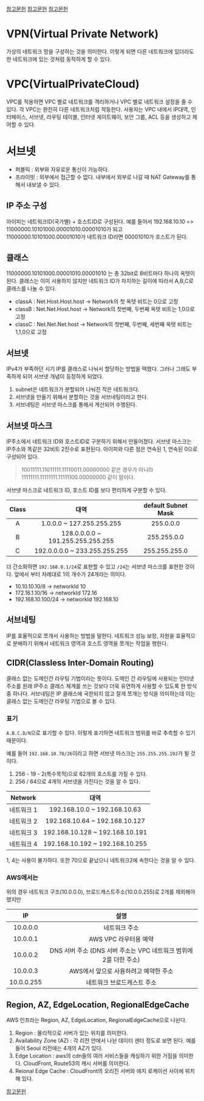 

[참고문헌](https://medium.com/harrythegreat/aws-%EA%B0%80%EC%9E%A5%EC%89%BD%EA%B2%8C-vpc-%EA%B0%9C%EB%85%90%EC%9E%A1%EA%B8%B0-71eef95a7098)
[참고문헌](https://velog.io/@yenicall/AWS-VPC%EC%9D%98-%EA%B0%9C%EB%85%90)
[참고문헌](https://aws.amazon.com/ko/blogs/architecture/its-adopts-microservices-architecture-for-improved-air-travel-search-engine/)

# VPN(Virtual Private Network)
가상의 네트워크 망을 구성하는 것을 의미한다. 이렇게 되면 다른 네트워크에 있더라도 한 네트워크에 있는 것처럼 동작하게 할 수 있다.


# VPC(VirtualPrivateCloud)

VPC를 적용하면 VPC 별로 네트워크를 격리하거나 VPC 별로 네트워크 설정을 줄 수 있다. 각  VPC는 완전히 다른 네트워크처럼 작동한다.
사용자는 VPC 내에서 IP대역, 인터페이스, 서브넷, 라우팅 테이블, 인터넷 게이트웨이, 보안 그룹, ACL 등을 생성하고 제어할 수 있다.

# 서브넷
- 퍼블릭 : 외부와 자유로운 통신이 가능하다.
- 프라이빗 : 외부에서 접근할 수 없다. 내부에서 외부로 나갈 때 NAT Gateway를 통해서 내보낼 수 있다.

## IP 주소 구성
아이피는 네트워크ID(국가별) + 호스트ID로 구성된다. 예를 들어서 192.168.10.10 => 11000000.10101000.00001010.00001010가 되고
11000000.10101000.00001010가 네트워크 ID라면 00001010가 호스트가 된다.

## 클래스
11000000.10101000.00001010.00001010 는 총 32bit로 8비트마다 하나의 옥텟이 된다. 클래스는 이미 사용하지 않지만  네트워크 ID가 차지하는 길이에 따라서
A,B,C로 클래스를 나눌 수 있다.

- classA : Net.Host.Host.host -> Network의 첫 옥텟 비트는 0으로 고정
- classB : Net.Net.Host.host ->  Network의 첫번째, 두번째 옥텟 비트는 1,0으로 고정
- classC : Net.Net.Net.host ->  Network의 첫번째, 두번째, 세번쨰 옥텟 비트는 1,1,0으로 고정

## 서브넷
IPv4가 부족하던 시기 IP를 클래스로 나눠서 할당하는 방법을 택했다. 그러나 그래도 부족하게 되어 서브넷 개념이 등장하게 되었다. 
1. subnet은 네트워크가 분할되어 나눠진 작은 네트워크다.
2. 서브넷을 만들기 위해서 분할하는 것을 서브네팅이라고 한다.
3. 서브네팅은 서브넷 마스크를 통해서 계산되어 수행된다.

## 서브넷 마스크
IP주소에서 네트워크 ID와 호스트ID로 구분하기 위해서 만들어졌다. 서브넷 마스크는 IP주소와 똑같은 32비트 2진수로 표현된다.
아이피와 다른 점은 연속된 1, 연속된 0으로 구성되어 있다.

> 10011111.11011111.11110011.00000000 같은 경우가 아니라
> 11111111.11111111.11111100.00000000 같이 말이다.

서브넷 마스크로 네트워크 ID, 호스트 ID를 보다 편리하게 구분할 수 있다.

| Class |                대역                 | default Subnet Mask |
|:-----:|:---------------------------------:|:-------------------:|
|   A   |     1.0.0.0 ~ 127.255.255.255     |      255.0.0.0      |
|   B   | 128.0.0.0.0 ~ 191.255.255.255.255 |     255.255.0.0     |
|   C   |   192.0.0.0.0 ~ 233.255.255.255   |    255.255.255.0    |


더 간소화하면 `192.168.0.1/24`로 표현할 수 있고 `/24`는 서브넷 마스크를 표현한 것이다. 앞에서 부터 차례대로 1의 개수가 24개라는 의미다.

- 10.10.10.10/8 -> networkId 10
- 172.16.1.10/16 -> networkId 172.16
- 192.168.10.100/24 -> networkId 192.168.10

## 서브네팅
IP를 효율적으로 쪼개서 사용하는 방법을 말한다. 네트워크 성능 보장, 자원을 효율적으로 분배하기 위해서 네트워크 영역과 호스트 영역을 쪼개는 작업을 행한다.


## CIDR(Classless Inter-Domain Routing)
클래스 없는 도메인간 라우팅 기법이라는 뜻이다. 도메인 간 라우팅에 사용되는 인터넷 주소를 원래 IP주소 클래스 체계를 쓰는 것보다 더욱 유연하게 사용할 수 있도록 한 
방식 중 하나다.
서브네팅은 IP 클래스에 국한되지 않고 잘게 쪼개는 방식을 의미하는데 이는 클래스 없는 도메인간 라우팅 기법으로 볼 수 있다. 

### 표기
`A.B.C.D/N`으로 표기할 수 있다. 이렇게 표기하면 네트워크 범위를 바로 추측할 수 있기 때문이다.

예를 들어 `192.168.10.70/26`이라고 하면 서브넷 마스크는 `255.255.255.192`가 될 것이다.

1. 256 - 19 - 2(특수목적)으로 62개의 호스트를 가질 수 있다.
2. 256 / 64으로 4개의 서브넷을 가진다는 것을 알 수 있다.

|Network|대역|
|:---:|:---:|
|네트워크 1| 192.168.10.0 ~ 192.168.10.63|
|네트워크 2| 192.168.10.64 ~ 192.168.10.127|
|네트워크 3| 192.168.10.128 ~ 192.168.10.191|
|네트워크 4| 192.168.10.192 ~ 192.168.10.255|

1, 4는 사용이 불가하다. 또한 70으로 끝났으니 네트워크2에 속한다는 것을 알 수 있다.



### AWS에서는

위의 경우 네트워크 구조(10.0.0.0), 브로드캐스트주소(10.0.0.255)로 2개를 제외해야 했지만

|     IP     |                      설명                      |
|:----------:|:--------------------------------------------:|
|  10.0.0.0  |                   네트워크 주소                    |
|  10.0.0.1  |               AWS VPC 라우터용 예약                |
|  10.0.0.2  | DNS 서버 주소 (DNS 서버 주소는 VPC 네트워크 범위에 2를 더한 주소) |
|  10.0.0.3  |            AWS에서 앞으로 사용하려고 예약한 주소            |
| 10.0.0.255 |                네트워크 브로드캐스트 주소                |

## Region, AZ, EdgeLocation, RegionalEdgeCache

AWS 인프라는 Region, AZ, EdgeLocation, RegionalEdgeCache으로 나뉜다.

1. Region : 물리적으로 서버가 있는 위치를 의미한다.
2. Availability Zone (AZ) : 각 리전 안에서 나뉜 데이터 센터 정도로 보면 된다. 예를 들어 Seoul 리전에는 4개의 AZ가 있다.
3. Edge Location : aws의 cdn들의 여러 서비스들을 캐싱하기 위한 거점을 의미한다. CloudFront, Route53의 캐시 서버를 의미한다.
4. Reional Edge Cache : CloudFront의 오리진 서버와 에지 로케이션 사이에 위치해 있다.


[참고문헌](https://inpa.tistory.com/entry/AWS-%F0%9F%93%9A-VPC-%EC%82%AC%EC%9A%A9-%EC%84%9C%EB%B8%8C%EB%84%B7-%EC%9D%B8%ED%84%B0%EB%84%B7-%EA%B2%8C%EC%9D%B4%ED%8A%B8%EC%9B%A8%EC%9D%B4-NAT-%EB%B3%B4%EC%95%88%EA%B7%B8%EB%A3%B9-NACL-Bastion-Host#ip_%ED%81%B4%EB%9E%98%EC%8A%A4_%E2%80%A2_%EC%84%9C%EB%B8%8C%EB%84%B7_%EB%A7%88%EC%8A%A4%ED%81%AC_%E2%80%A2_%EC%84%9C%EB%B8%8C%EB%84%B7%ED%8C%85_%EC%99%84%EB%B2%BD_%EC%A0%95%EB%A6%AC)
